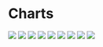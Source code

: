 # Charts

[//]: # (START_CHARTS)

<img src='https://image-charts.com/chart.js/2.8.0?width=600&height=400&backgroundcolor=g&bkg=white&c=%7B%22type%22%3A%22bar%22%2C%22data%22%3A%7B%22datasets%22%3A%5B%7B%22pointBackgroundColor%22%3A%22%231b9e77%22%2C%22datalabels%22%3A%7B%22anchor%22%3A%22end%22%2C%22formatter%22%3A%22function%28value%2C%20context%29%20%7B%20return%20value%3B%20%7D%22%2C%22align%22%3A%22top%22%7D%2C%22borderWidth%22%3A1%2C%22borderColor%22%3A%22%231b9e77%22%2C%22fill%22%3Afalse%2C%22type%22%3A%22line%22%2C%22data%22%3A%5B50469%2C50489%2C50474%2C50361%2C50325%2C50421%2C50421%2C50440%2C50462%2C50526%2C50404%2C50385%2C50380%2C50380%2C50350%2C50170%2C49986%2C49747%2C49980%2C49980%2C50210%2C49949%2C50010%2C49997%2C50252%2C50130%2C50130%2C50566%2C50540%2C50565%5D%7D%5D%2C%22labels%22%3A%5B%222023-12-02T00%3A00%3A00%22%2C%222023-12-03T00%3A00%3A00%22%2C%222023-12-04T00%3A00%3A00%22%2C%222023-12-05T00%3A00%3A00%22%2C%222023-12-06T00%3A00%3A00%22%2C%222023-12-07T00%3A00%3A00%22%2C%222023-12-07T00%3A00%3A00%22%2C%222023-12-09T00%3A00%3A00%22%2C%222023-12-10T00%3A00%3A00%22%2C%222023-12-11T00%3A00%3A00%22%2C%222023-12-12T00%3A00%3A00%22%2C%222023-12-13T00%3A00%3A00%22%2C%222023-12-14T00%3A00%3A00%22%2C%222023-12-14T00%3A00%3A00%22%2C%222023-12-16T00%3A00%3A00%22%2C%222023-12-18T00%3A00%3A00%22%2C%222023-12-19T00%3A00%3A00%22%2C%222023-12-20T00%3A00%3A00%22%2C%222023-12-21T00%3A00%3A00%22%2C%222023-12-21T00%3A00%3A00%22%2C%222023-12-23T00%3A00%3A00%22%2C%222023-12-24T00%3A00%3A00%22%2C%222023-12-25T00%3A00%3A00%22%2C%222023-12-26T00%3A00%3A00%22%2C%222023-12-27T00%3A00%3A00%22%2C%222023-12-28T00%3A00%3A00%22%2C%222023-12-28T00%3A00%3A00%22%2C%222023-12-30T00%3A00%3A00%22%2C%222023-12-31T00%3A00%3A00%22%2C%222024-01-01T00%3A00%3A00%22%5D%7D%2C%22options%22%3A%7B%22layout%22%3A%7B%22padding%22%3A%7B%22left%22%3A50%2C%22top%22%3A0%2C%22bottom%22%3A0%2C%22right%22%3A50%7D%7D%2C%22title%22%3A%7B%22display%22%3Atrue%2C%22text%22%3A%22%D8%AF%D9%84%D8%A7%D8%B1%20%D8%A8%D9%87%20%D8%AA%D9%88%D9%85%D8%A7%D9%86%22%7D%2C%22legend%22%3A%7B%22display%22%3Afalse%7D%2C%22scales%22%3A%7B%22xAxes%22%3A%5B%7B%22type%22%3A%22time%22%2C%22time%22%3A%7B%22unit%22%3A%22day%22%7D%7D%2C%7B%22type%22%3A%22category%22%2C%22labels%22%3A%5B%22%DB%B1%DB%B1%20%D8%A2%D8%B0%D8%B1%22%2C%22%DB%B1%DB%B2%20%D8%A2%D8%B0%D8%B1%22%2C%22%DB%B1%DB%B3%20%D8%A2%D8%B0%D8%B1%22%2C%22%DB%B1%DB%B4%20%D8%A2%D8%B0%D8%B1%22%2C%22%DB%B1%DB%B5%20%D8%A2%D8%B0%D8%B1%22%2C%22%DB%B1%DB%B6%20%D8%A2%D8%B0%D8%B1%22%2C%22%DB%B1%DB%B6%20%D8%A2%D8%B0%D8%B1%22%2C%22%DB%B1%DB%B8%20%D8%A2%D8%B0%D8%B1%22%2C%22%DB%B1%DB%B9%20%D8%A2%D8%B0%D8%B1%22%2C%22%DB%B2%DB%B0%20%D8%A2%D8%B0%D8%B1%22%2C%22%DB%B2%DB%B1%20%D8%A2%D8%B0%D8%B1%22%2C%22%DB%B2%DB%B2%20%D8%A2%D8%B0%D8%B1%22%2C%22%DB%B2%DB%B3%20%D8%A2%D8%B0%D8%B1%22%2C%22%DB%B2%DB%B3%20%D8%A2%D8%B0%D8%B1%22%2C%22%DB%B2%DB%B5%20%D8%A2%D8%B0%D8%B1%22%2C%22%DB%B2%DB%B7%20%D8%A2%D8%B0%D8%B1%22%2C%22%DB%B2%DB%B8%20%D8%A2%D8%B0%D8%B1%22%2C%22%DB%B2%DB%B9%20%D8%A2%D8%B0%D8%B1%22%2C%22%DB%B3%DB%B0%20%D8%A2%D8%B0%D8%B1%22%2C%22%DB%B3%DB%B0%20%D8%A2%D8%B0%D8%B1%22%2C%22%DB%B2%20%D8%AF%DB%8C%22%2C%22%DB%B3%20%D8%AF%DB%8C%22%2C%22%DB%B4%20%D8%AF%DB%8C%22%2C%22%DB%B5%20%D8%AF%DB%8C%22%2C%22%DB%B6%20%D8%AF%DB%8C%22%2C%22%DB%B7%20%D8%AF%DB%8C%22%2C%22%DB%B7%20%D8%AF%DB%8C%22%2C%22%DB%B9%20%D8%AF%DB%8C%22%2C%22%DB%B1%DB%B0%20%D8%AF%DB%8C%22%2C%22%DB%B1%DB%B1%20%D8%AF%DB%8C%22%5D%7D%5D%2C%22yAxes%22%3A%5B%7B%22ticks%22%3A%7B%22beginAtZero%22%3Afalse%7D%7D%5D%7D%7D%7D' />

<img src='https://image-charts.com/chart.js/2.8.0?width=600&height=400&backgroundcolor=g&bkg=white&c=%7B%22type%22%3A%22bar%22%2C%22data%22%3A%7B%22datasets%22%3A%5B%7B%22pointBackgroundColor%22%3A%22%231b9e77%22%2C%22datalabels%22%3A%7B%22anchor%22%3A%22end%22%2C%22formatter%22%3A%22function%28value%2C%20context%29%20%7B%20return%20value%3B%20%7D%22%2C%22align%22%3A%22top%22%7D%2C%22borderWidth%22%3A1%2C%22borderColor%22%3A%22%231b9e77%22%2C%22fill%22%3Afalse%2C%22type%22%3A%22line%22%2C%22data%22%3A%5B64167%2C64269%2C64090%2C63734%2C63402%2C63496%2C63496%2C63515%2C63550%2C63613%2C63427%2C63417%2C63452%2C63452%2C63961%2C63544%2C63824%2C63145%2C63370%2C63370%2C63889%2C63594%2C63546%2C63631%2C64443%2C64156%2C64156%2C64439%2C64371%2C64415%5D%7D%5D%2C%22labels%22%3A%5B%222023-12-02T00%3A00%3A00%22%2C%222023-12-03T00%3A00%3A00%22%2C%222023-12-04T00%3A00%3A00%22%2C%222023-12-05T00%3A00%3A00%22%2C%222023-12-06T00%3A00%3A00%22%2C%222023-12-07T00%3A00%3A00%22%2C%222023-12-07T00%3A00%3A00%22%2C%222023-12-09T00%3A00%3A00%22%2C%222023-12-10T00%3A00%3A00%22%2C%222023-12-11T00%3A00%3A00%22%2C%222023-12-12T00%3A00%3A00%22%2C%222023-12-13T00%3A00%3A00%22%2C%222023-12-14T00%3A00%3A00%22%2C%222023-12-14T00%3A00%3A00%22%2C%222023-12-16T00%3A00%3A00%22%2C%222023-12-18T00%3A00%3A00%22%2C%222023-12-19T00%3A00%3A00%22%2C%222023-12-20T00%3A00%3A00%22%2C%222023-12-21T00%3A00%3A00%22%2C%222023-12-21T00%3A00%3A00%22%2C%222023-12-23T00%3A00%3A00%22%2C%222023-12-24T00%3A00%3A00%22%2C%222023-12-25T00%3A00%3A00%22%2C%222023-12-26T00%3A00%3A00%22%2C%222023-12-27T00%3A00%3A00%22%2C%222023-12-28T00%3A00%3A00%22%2C%222023-12-28T00%3A00%3A00%22%2C%222023-12-30T00%3A00%3A00%22%2C%222023-12-31T00%3A00%3A00%22%2C%222024-01-01T00%3A00%3A00%22%5D%7D%2C%22options%22%3A%7B%22layout%22%3A%7B%22padding%22%3A%7B%22left%22%3A50%2C%22top%22%3A0%2C%22bottom%22%3A0%2C%22right%22%3A50%7D%7D%2C%22title%22%3A%7B%22display%22%3Atrue%2C%22text%22%3A%22%D9%BE%D9%88%D9%86%D8%AF%20%D8%A8%D9%87%20%D8%AA%D9%88%D9%85%D8%A7%D9%86%22%7D%2C%22legend%22%3A%7B%22display%22%3Afalse%7D%2C%22scales%22%3A%7B%22xAxes%22%3A%5B%7B%22type%22%3A%22time%22%2C%22time%22%3A%7B%22unit%22%3A%22day%22%7D%7D%2C%7B%22type%22%3A%22category%22%2C%22labels%22%3A%5B%22%DB%B1%DB%B1%20%D8%A2%D8%B0%D8%B1%22%2C%22%DB%B1%DB%B2%20%D8%A2%D8%B0%D8%B1%22%2C%22%DB%B1%DB%B3%20%D8%A2%D8%B0%D8%B1%22%2C%22%DB%B1%DB%B4%20%D8%A2%D8%B0%D8%B1%22%2C%22%DB%B1%DB%B5%20%D8%A2%D8%B0%D8%B1%22%2C%22%DB%B1%DB%B6%20%D8%A2%D8%B0%D8%B1%22%2C%22%DB%B1%DB%B6%20%D8%A2%D8%B0%D8%B1%22%2C%22%DB%B1%DB%B8%20%D8%A2%D8%B0%D8%B1%22%2C%22%DB%B1%DB%B9%20%D8%A2%D8%B0%D8%B1%22%2C%22%DB%B2%DB%B0%20%D8%A2%D8%B0%D8%B1%22%2C%22%DB%B2%DB%B1%20%D8%A2%D8%B0%D8%B1%22%2C%22%DB%B2%DB%B2%20%D8%A2%D8%B0%D8%B1%22%2C%22%DB%B2%DB%B3%20%D8%A2%D8%B0%D8%B1%22%2C%22%DB%B2%DB%B3%20%D8%A2%D8%B0%D8%B1%22%2C%22%DB%B2%DB%B5%20%D8%A2%D8%B0%D8%B1%22%2C%22%DB%B2%DB%B7%20%D8%A2%D8%B0%D8%B1%22%2C%22%DB%B2%DB%B8%20%D8%A2%D8%B0%D8%B1%22%2C%22%DB%B2%DB%B9%20%D8%A2%D8%B0%D8%B1%22%2C%22%DB%B3%DB%B0%20%D8%A2%D8%B0%D8%B1%22%2C%22%DB%B3%DB%B0%20%D8%A2%D8%B0%D8%B1%22%2C%22%DB%B2%20%D8%AF%DB%8C%22%2C%22%DB%B3%20%D8%AF%DB%8C%22%2C%22%DB%B4%20%D8%AF%DB%8C%22%2C%22%DB%B5%20%D8%AF%DB%8C%22%2C%22%DB%B6%20%D8%AF%DB%8C%22%2C%22%DB%B7%20%D8%AF%DB%8C%22%2C%22%DB%B7%20%D8%AF%DB%8C%22%2C%22%DB%B9%20%D8%AF%DB%8C%22%2C%22%DB%B1%DB%B0%20%D8%AF%DB%8C%22%2C%22%DB%B1%DB%B1%20%D8%AF%DB%8C%22%5D%7D%5D%2C%22yAxes%22%3A%5B%7B%22ticks%22%3A%7B%22beginAtZero%22%3Afalse%7D%7D%5D%7D%7D%7D' />

<img src='https://image-charts.com/chart.js/2.8.0?width=600&height=400&backgroundcolor=g&bkg=white&c=%7B%22type%22%3A%22bar%22%2C%22data%22%3A%7B%22datasets%22%3A%5B%7B%22pointBackgroundColor%22%3A%22%231b9e77%22%2C%22datalabels%22%3A%7B%22anchor%22%3A%22end%22%2C%22formatter%22%3A%22function%28value%2C%20context%29%20%7B%20return%20value%3B%20%7D%22%2C%22align%22%3A%22top%22%7D%2C%22borderWidth%22%3A1%2C%22borderColor%22%3A%22%231b9e77%22%2C%22fill%22%3Afalse%2C%22type%22%3A%22line%22%2C%22data%22%3A%5B54952%2C55040%2C54963%2C54626%2C54350%2C54441%2C54441%2C54493%2C54523%2C54577%2C54417%2C54409%2C54439%2C54439%2C54966%2C54866%2C54955%2C54674%2C54992%2C54992%2C55408%2C55152%2C55151%2C55280%2C55994%2C55927%2C55927%2C55874%2C55815%2C55852%5D%7D%5D%2C%22labels%22%3A%5B%222023-12-02T00%3A00%3A00%22%2C%222023-12-03T00%3A00%3A00%22%2C%222023-12-04T00%3A00%3A00%22%2C%222023-12-05T00%3A00%3A00%22%2C%222023-12-06T00%3A00%3A00%22%2C%222023-12-07T00%3A00%3A00%22%2C%222023-12-07T00%3A00%3A00%22%2C%222023-12-09T00%3A00%3A00%22%2C%222023-12-10T00%3A00%3A00%22%2C%222023-12-11T00%3A00%3A00%22%2C%222023-12-12T00%3A00%3A00%22%2C%222023-12-13T00%3A00%3A00%22%2C%222023-12-14T00%3A00%3A00%22%2C%222023-12-14T00%3A00%3A00%22%2C%222023-12-16T00%3A00%3A00%22%2C%222023-12-18T00%3A00%3A00%22%2C%222023-12-19T00%3A00%3A00%22%2C%222023-12-20T00%3A00%3A00%22%2C%222023-12-21T00%3A00%3A00%22%2C%222023-12-21T00%3A00%3A00%22%2C%222023-12-23T00%3A00%3A00%22%2C%222023-12-24T00%3A00%3A00%22%2C%222023-12-25T00%3A00%3A00%22%2C%222023-12-26T00%3A00%3A00%22%2C%222023-12-27T00%3A00%3A00%22%2C%222023-12-28T00%3A00%3A00%22%2C%222023-12-28T00%3A00%3A00%22%2C%222023-12-30T00%3A00%3A00%22%2C%222023-12-31T00%3A00%3A00%22%2C%222024-01-01T00%3A00%3A00%22%5D%7D%2C%22options%22%3A%7B%22layout%22%3A%7B%22padding%22%3A%7B%22left%22%3A50%2C%22top%22%3A0%2C%22bottom%22%3A0%2C%22right%22%3A50%7D%7D%2C%22title%22%3A%7B%22display%22%3Atrue%2C%22text%22%3A%22%DB%8C%D9%88%D8%B1%D9%88%20%D8%A8%D9%87%20%D8%AA%D9%88%D9%85%D8%A7%D9%86%22%7D%2C%22legend%22%3A%7B%22display%22%3Afalse%7D%2C%22scales%22%3A%7B%22xAxes%22%3A%5B%7B%22type%22%3A%22time%22%2C%22time%22%3A%7B%22unit%22%3A%22day%22%7D%7D%2C%7B%22type%22%3A%22category%22%2C%22labels%22%3A%5B%22%DB%B1%DB%B1%20%D8%A2%D8%B0%D8%B1%22%2C%22%DB%B1%DB%B2%20%D8%A2%D8%B0%D8%B1%22%2C%22%DB%B1%DB%B3%20%D8%A2%D8%B0%D8%B1%22%2C%22%DB%B1%DB%B4%20%D8%A2%D8%B0%D8%B1%22%2C%22%DB%B1%DB%B5%20%D8%A2%D8%B0%D8%B1%22%2C%22%DB%B1%DB%B6%20%D8%A2%D8%B0%D8%B1%22%2C%22%DB%B1%DB%B6%20%D8%A2%D8%B0%D8%B1%22%2C%22%DB%B1%DB%B8%20%D8%A2%D8%B0%D8%B1%22%2C%22%DB%B1%DB%B9%20%D8%A2%D8%B0%D8%B1%22%2C%22%DB%B2%DB%B0%20%D8%A2%D8%B0%D8%B1%22%2C%22%DB%B2%DB%B1%20%D8%A2%D8%B0%D8%B1%22%2C%22%DB%B2%DB%B2%20%D8%A2%D8%B0%D8%B1%22%2C%22%DB%B2%DB%B3%20%D8%A2%D8%B0%D8%B1%22%2C%22%DB%B2%DB%B3%20%D8%A2%D8%B0%D8%B1%22%2C%22%DB%B2%DB%B5%20%D8%A2%D8%B0%D8%B1%22%2C%22%DB%B2%DB%B7%20%D8%A2%D8%B0%D8%B1%22%2C%22%DB%B2%DB%B8%20%D8%A2%D8%B0%D8%B1%22%2C%22%DB%B2%DB%B9%20%D8%A2%D8%B0%D8%B1%22%2C%22%DB%B3%DB%B0%20%D8%A2%D8%B0%D8%B1%22%2C%22%DB%B3%DB%B0%20%D8%A2%D8%B0%D8%B1%22%2C%22%DB%B2%20%D8%AF%DB%8C%22%2C%22%DB%B3%20%D8%AF%DB%8C%22%2C%22%DB%B4%20%D8%AF%DB%8C%22%2C%22%DB%B5%20%D8%AF%DB%8C%22%2C%22%DB%B6%20%D8%AF%DB%8C%22%2C%22%DB%B7%20%D8%AF%DB%8C%22%2C%22%DB%B7%20%D8%AF%DB%8C%22%2C%22%DB%B9%20%D8%AF%DB%8C%22%2C%22%DB%B1%DB%B0%20%D8%AF%DB%8C%22%2C%22%DB%B1%DB%B1%20%D8%AF%DB%8C%22%5D%7D%5D%2C%22yAxes%22%3A%5B%7B%22ticks%22%3A%7B%22beginAtZero%22%3Afalse%7D%7D%5D%7D%7D%7D' />

<img src='https://image-charts.com/chart.js/2.8.0?width=600&height=400&backgroundcolor=g&bkg=white&c=%7B%22type%22%3A%22bar%22%2C%22data%22%3A%7B%22datasets%22%3A%5B%7B%22pointBackgroundColor%22%3A%22%231b9e77%22%2C%22datalabels%22%3A%7B%22anchor%22%3A%22end%22%2C%22formatter%22%3A%22function%28value%2C%20context%29%20%7B%20return%20value%3B%20%7D%22%2C%22align%22%3A%22top%22%7D%2C%22borderWidth%22%3A1%2C%22borderColor%22%3A%22%231b9e77%22%2C%22fill%22%3Afalse%2C%22type%22%3A%22line%22%2C%22data%22%3A%5B10943%2C10934%2C10869%2C10754%2C10688%2C10721%2C10721%2C10612%2C10629%2C10558%2C10592%2C10612%2C10752%2C10752%2C10642%2C10604%2C10636%2C10631%2C10672%2C10672%2C10780%2C10691%2C10635%2C10723%2C10858%2C10837%2C10837%2C10894%2C10849%2C10934%5D%7D%5D%2C%22labels%22%3A%5B%222023-12-02T00%3A00%3A00%22%2C%222023-12-03T00%3A00%3A00%22%2C%222023-12-04T00%3A00%3A00%22%2C%222023-12-05T00%3A00%3A00%22%2C%222023-12-06T00%3A00%3A00%22%2C%222023-12-07T00%3A00%3A00%22%2C%222023-12-07T00%3A00%3A00%22%2C%222023-12-09T00%3A00%3A00%22%2C%222023-12-10T00%3A00%3A00%22%2C%222023-12-11T00%3A00%3A00%22%2C%222023-12-12T00%3A00%3A00%22%2C%222023-12-13T00%3A00%3A00%22%2C%222023-12-14T00%3A00%3A00%22%2C%222023-12-14T00%3A00%3A00%22%2C%222023-12-16T00%3A00%3A00%22%2C%222023-12-18T00%3A00%3A00%22%2C%222023-12-19T00%3A00%3A00%22%2C%222023-12-20T00%3A00%3A00%22%2C%222023-12-21T00%3A00%3A00%22%2C%222023-12-21T00%3A00%3A00%22%2C%222023-12-23T00%3A00%3A00%22%2C%222023-12-24T00%3A00%3A00%22%2C%222023-12-25T00%3A00%3A00%22%2C%222023-12-26T00%3A00%3A00%22%2C%222023-12-27T00%3A00%3A00%22%2C%222023-12-28T00%3A00%3A00%22%2C%222023-12-28T00%3A00%3A00%22%2C%222023-12-30T00%3A00%3A00%22%2C%222023-12-31T00%3A00%3A00%22%2C%222024-01-01T00%3A00%3A00%22%5D%7D%2C%22options%22%3A%7B%22layout%22%3A%7B%22padding%22%3A%7B%22left%22%3A50%2C%22top%22%3A0%2C%22bottom%22%3A0%2C%22right%22%3A50%7D%7D%2C%22title%22%3A%7B%22display%22%3Atrue%2C%22text%22%3A%22%D9%85%D8%AB%D9%82%D8%A7%D9%84%20%D8%B7%D9%84%D8%A7%20%D8%A8%D9%87%20%D9%87%D8%B2%D8%A7%D8%B1%20%D8%AA%D9%88%D9%85%D8%A7%D9%86%22%7D%2C%22legend%22%3A%7B%22display%22%3Afalse%7D%2C%22scales%22%3A%7B%22xAxes%22%3A%5B%7B%22type%22%3A%22time%22%2C%22time%22%3A%7B%22unit%22%3A%22day%22%7D%7D%2C%7B%22type%22%3A%22category%22%2C%22labels%22%3A%5B%22%DB%B1%DB%B1%20%D8%A2%D8%B0%D8%B1%22%2C%22%DB%B1%DB%B2%20%D8%A2%D8%B0%D8%B1%22%2C%22%DB%B1%DB%B3%20%D8%A2%D8%B0%D8%B1%22%2C%22%DB%B1%DB%B4%20%D8%A2%D8%B0%D8%B1%22%2C%22%DB%B1%DB%B5%20%D8%A2%D8%B0%D8%B1%22%2C%22%DB%B1%DB%B6%20%D8%A2%D8%B0%D8%B1%22%2C%22%DB%B1%DB%B6%20%D8%A2%D8%B0%D8%B1%22%2C%22%DB%B1%DB%B8%20%D8%A2%D8%B0%D8%B1%22%2C%22%DB%B1%DB%B9%20%D8%A2%D8%B0%D8%B1%22%2C%22%DB%B2%DB%B0%20%D8%A2%D8%B0%D8%B1%22%2C%22%DB%B2%DB%B1%20%D8%A2%D8%B0%D8%B1%22%2C%22%DB%B2%DB%B2%20%D8%A2%D8%B0%D8%B1%22%2C%22%DB%B2%DB%B3%20%D8%A2%D8%B0%D8%B1%22%2C%22%DB%B2%DB%B3%20%D8%A2%D8%B0%D8%B1%22%2C%22%DB%B2%DB%B5%20%D8%A2%D8%B0%D8%B1%22%2C%22%DB%B2%DB%B7%20%D8%A2%D8%B0%D8%B1%22%2C%22%DB%B2%DB%B8%20%D8%A2%D8%B0%D8%B1%22%2C%22%DB%B2%DB%B9%20%D8%A2%D8%B0%D8%B1%22%2C%22%DB%B3%DB%B0%20%D8%A2%D8%B0%D8%B1%22%2C%22%DB%B3%DB%B0%20%D8%A2%D8%B0%D8%B1%22%2C%22%DB%B2%20%D8%AF%DB%8C%22%2C%22%DB%B3%20%D8%AF%DB%8C%22%2C%22%DB%B4%20%D8%AF%DB%8C%22%2C%22%DB%B5%20%D8%AF%DB%8C%22%2C%22%DB%B6%20%D8%AF%DB%8C%22%2C%22%DB%B7%20%D8%AF%DB%8C%22%2C%22%DB%B7%20%D8%AF%DB%8C%22%2C%22%DB%B9%20%D8%AF%DB%8C%22%2C%22%DB%B1%DB%B0%20%D8%AF%DB%8C%22%2C%22%DB%B1%DB%B1%20%D8%AF%DB%8C%22%5D%7D%5D%2C%22yAxes%22%3A%5B%7B%22ticks%22%3A%7B%22beginAtZero%22%3Afalse%7D%7D%5D%7D%7D%7D' />

<img src='https://image-charts.com/chart.js/2.8.0?width=600&height=400&backgroundcolor=g&bkg=white&c=%7B%22type%22%3A%22bar%22%2C%22data%22%3A%7B%22datasets%22%3A%5B%7B%22pointBackgroundColor%22%3A%22%231b9e77%22%2C%22datalabels%22%3A%7B%22anchor%22%3A%22end%22%2C%22formatter%22%3A%22function%28value%2C%20context%29%20%7B%20return%20value%3B%20%7D%22%2C%22align%22%3A%22top%22%7D%2C%22borderWidth%22%3A1%2C%22borderColor%22%3A%22%231b9e77%22%2C%22fill%22%3Afalse%2C%22type%22%3A%22line%22%2C%22data%22%3A%5B29698%2C29797%2C29752%2C29349%2C29361%2C29499%2C29499%2C29395%2C29396%2C29297%2C29196%2C29246%2C29749%2C29749%2C29749%2C29198%2C29105%2C29162%2C29407%2C29407%2C29560%2C29347%2C29099%2C29548%2C29551%2C29645%2C29645%2C29895%2C29803%2C29847%5D%7D%5D%2C%22labels%22%3A%5B%222023-12-02T00%3A00%3A00%22%2C%222023-12-03T00%3A00%3A00%22%2C%222023-12-04T00%3A00%3A00%22%2C%222023-12-05T00%3A00%3A00%22%2C%222023-12-06T00%3A00%3A00%22%2C%222023-12-07T00%3A00%3A00%22%2C%222023-12-07T00%3A00%3A00%22%2C%222023-12-09T00%3A00%3A00%22%2C%222023-12-10T00%3A00%3A00%22%2C%222023-12-11T00%3A00%3A00%22%2C%222023-12-12T00%3A00%3A00%22%2C%222023-12-13T00%3A00%3A00%22%2C%222023-12-14T00%3A00%3A00%22%2C%222023-12-14T00%3A00%3A00%22%2C%222023-12-16T00%3A00%3A00%22%2C%222023-12-18T00%3A00%3A00%22%2C%222023-12-19T00%3A00%3A00%22%2C%222023-12-20T00%3A00%3A00%22%2C%222023-12-21T00%3A00%3A00%22%2C%222023-12-21T00%3A00%3A00%22%2C%222023-12-23T00%3A00%3A00%22%2C%222023-12-24T00%3A00%3A00%22%2C%222023-12-25T00%3A00%3A00%22%2C%222023-12-26T00%3A00%3A00%22%2C%222023-12-27T00%3A00%3A00%22%2C%222023-12-28T00%3A00%3A00%22%2C%222023-12-28T00%3A00%3A00%22%2C%222023-12-30T00%3A00%3A00%22%2C%222023-12-31T00%3A00%3A00%22%2C%222024-01-01T00%3A00%3A00%22%5D%7D%2C%22options%22%3A%7B%22layout%22%3A%7B%22padding%22%3A%7B%22left%22%3A50%2C%22top%22%3A0%2C%22bottom%22%3A0%2C%22right%22%3A50%7D%7D%2C%22title%22%3A%7B%22display%22%3Atrue%2C%22text%22%3A%22%D8%B3%DA%A9%D9%87%20%D8%A7%D9%85%D8%A7%D9%85%DB%8C%20%D8%A8%D9%87%20%D9%87%D8%B2%D8%A7%D8%B1%20%D8%AA%D9%88%D9%85%D8%A7%D9%86%22%7D%2C%22legend%22%3A%7B%22display%22%3Afalse%7D%2C%22scales%22%3A%7B%22xAxes%22%3A%5B%7B%22type%22%3A%22time%22%2C%22time%22%3A%7B%22unit%22%3A%22day%22%7D%7D%2C%7B%22type%22%3A%22category%22%2C%22labels%22%3A%5B%22%DB%B1%DB%B1%20%D8%A2%D8%B0%D8%B1%22%2C%22%DB%B1%DB%B2%20%D8%A2%D8%B0%D8%B1%22%2C%22%DB%B1%DB%B3%20%D8%A2%D8%B0%D8%B1%22%2C%22%DB%B1%DB%B4%20%D8%A2%D8%B0%D8%B1%22%2C%22%DB%B1%DB%B5%20%D8%A2%D8%B0%D8%B1%22%2C%22%DB%B1%DB%B6%20%D8%A2%D8%B0%D8%B1%22%2C%22%DB%B1%DB%B6%20%D8%A2%D8%B0%D8%B1%22%2C%22%DB%B1%DB%B8%20%D8%A2%D8%B0%D8%B1%22%2C%22%DB%B1%DB%B9%20%D8%A2%D8%B0%D8%B1%22%2C%22%DB%B2%DB%B0%20%D8%A2%D8%B0%D8%B1%22%2C%22%DB%B2%DB%B1%20%D8%A2%D8%B0%D8%B1%22%2C%22%DB%B2%DB%B2%20%D8%A2%D8%B0%D8%B1%22%2C%22%DB%B2%DB%B3%20%D8%A2%D8%B0%D8%B1%22%2C%22%DB%B2%DB%B3%20%D8%A2%D8%B0%D8%B1%22%2C%22%DB%B2%DB%B5%20%D8%A2%D8%B0%D8%B1%22%2C%22%DB%B2%DB%B7%20%D8%A2%D8%B0%D8%B1%22%2C%22%DB%B2%DB%B8%20%D8%A2%D8%B0%D8%B1%22%2C%22%DB%B2%DB%B9%20%D8%A2%D8%B0%D8%B1%22%2C%22%DB%B3%DB%B0%20%D8%A2%D8%B0%D8%B1%22%2C%22%DB%B3%DB%B0%20%D8%A2%D8%B0%D8%B1%22%2C%22%DB%B2%20%D8%AF%DB%8C%22%2C%22%DB%B3%20%D8%AF%DB%8C%22%2C%22%DB%B4%20%D8%AF%DB%8C%22%2C%22%DB%B5%20%D8%AF%DB%8C%22%2C%22%DB%B6%20%D8%AF%DB%8C%22%2C%22%DB%B7%20%D8%AF%DB%8C%22%2C%22%DB%B7%20%D8%AF%DB%8C%22%2C%22%DB%B9%20%D8%AF%DB%8C%22%2C%22%DB%B1%DB%B0%20%D8%AF%DB%8C%22%2C%22%DB%B1%DB%B1%20%D8%AF%DB%8C%22%5D%7D%5D%2C%22yAxes%22%3A%5B%7B%22ticks%22%3A%7B%22beginAtZero%22%3Afalse%7D%7D%5D%7D%7D%7D' />

<img src='https://image-charts.com/chart.js/2.8.0?width=600&height=400&backgroundcolor=g&bkg=white&c=%7B%22type%22%3A%22bar%22%2C%22data%22%3A%7B%22datasets%22%3A%5B%7B%22pointBackgroundColor%22%3A%22%231b9e77%22%2C%22datalabels%22%3A%7B%22anchor%22%3A%22end%22%2C%22formatter%22%3A%22function%28value%2C%20context%29%20%7B%20return%20value%3B%20%7D%22%2C%22align%22%3A%22top%22%7D%2C%22borderWidth%22%3A1%2C%22borderColor%22%3A%22%231b9e77%22%2C%22fill%22%3Afalse%2C%22type%22%3A%22line%22%2C%22data%22%3A%5B26087%2C26202%2C26193%2C25886%2C25800%2C25886%2C25886%2C25796%2C25803%2C25704%2C25900%2C25587%2C26109%2C26109%2C26088%2C25787%2C25686%2C25595%2C25685%2C25685%2C26010%2C25896%2C25703%2C26093%2C26080%2C26195%2C26195%2C26405%2C26380%2C26420%5D%7D%5D%2C%22labels%22%3A%5B%222023-12-02T00%3A00%3A00%22%2C%222023-12-03T00%3A00%3A00%22%2C%222023-12-04T00%3A00%3A00%22%2C%222023-12-05T00%3A00%3A00%22%2C%222023-12-06T00%3A00%3A00%22%2C%222023-12-07T00%3A00%3A00%22%2C%222023-12-07T00%3A00%3A00%22%2C%222023-12-09T00%3A00%3A00%22%2C%222023-12-10T00%3A00%3A00%22%2C%222023-12-11T00%3A00%3A00%22%2C%222023-12-12T00%3A00%3A00%22%2C%222023-12-13T00%3A00%3A00%22%2C%222023-12-14T00%3A00%3A00%22%2C%222023-12-14T00%3A00%3A00%22%2C%222023-12-16T00%3A00%3A00%22%2C%222023-12-18T00%3A00%3A00%22%2C%222023-12-19T00%3A00%3A00%22%2C%222023-12-20T00%3A00%3A00%22%2C%222023-12-21T00%3A00%3A00%22%2C%222023-12-21T00%3A00%3A00%22%2C%222023-12-23T00%3A00%3A00%22%2C%222023-12-24T00%3A00%3A00%22%2C%222023-12-25T00%3A00%3A00%22%2C%222023-12-26T00%3A00%3A00%22%2C%222023-12-27T00%3A00%3A00%22%2C%222023-12-28T00%3A00%3A00%22%2C%222023-12-28T00%3A00%3A00%22%2C%222023-12-30T00%3A00%3A00%22%2C%222023-12-31T00%3A00%3A00%22%2C%222024-01-01T00%3A00%3A00%22%5D%7D%2C%22options%22%3A%7B%22layout%22%3A%7B%22padding%22%3A%7B%22left%22%3A50%2C%22top%22%3A0%2C%22bottom%22%3A0%2C%22right%22%3A50%7D%7D%2C%22title%22%3A%7B%22display%22%3Atrue%2C%22text%22%3A%22%D8%B3%DA%A9%D9%87%20%D8%A8%D9%87%D8%A7%D8%B1%20%D8%A2%D8%B2%D8%A7%D8%AF%DB%8C%20%D8%A8%D9%87%20%D9%87%D8%B2%D8%A7%D8%B1%20%D8%AA%D9%88%D9%85%D8%A7%D9%86%22%7D%2C%22legend%22%3A%7B%22display%22%3Afalse%7D%2C%22scales%22%3A%7B%22xAxes%22%3A%5B%7B%22type%22%3A%22time%22%2C%22time%22%3A%7B%22unit%22%3A%22day%22%7D%7D%2C%7B%22type%22%3A%22category%22%2C%22labels%22%3A%5B%22%DB%B1%DB%B1%20%D8%A2%D8%B0%D8%B1%22%2C%22%DB%B1%DB%B2%20%D8%A2%D8%B0%D8%B1%22%2C%22%DB%B1%DB%B3%20%D8%A2%D8%B0%D8%B1%22%2C%22%DB%B1%DB%B4%20%D8%A2%D8%B0%D8%B1%22%2C%22%DB%B1%DB%B5%20%D8%A2%D8%B0%D8%B1%22%2C%22%DB%B1%DB%B6%20%D8%A2%D8%B0%D8%B1%22%2C%22%DB%B1%DB%B6%20%D8%A2%D8%B0%D8%B1%22%2C%22%DB%B1%DB%B8%20%D8%A2%D8%B0%D8%B1%22%2C%22%DB%B1%DB%B9%20%D8%A2%D8%B0%D8%B1%22%2C%22%DB%B2%DB%B0%20%D8%A2%D8%B0%D8%B1%22%2C%22%DB%B2%DB%B1%20%D8%A2%D8%B0%D8%B1%22%2C%22%DB%B2%DB%B2%20%D8%A2%D8%B0%D8%B1%22%2C%22%DB%B2%DB%B3%20%D8%A2%D8%B0%D8%B1%22%2C%22%DB%B2%DB%B3%20%D8%A2%D8%B0%D8%B1%22%2C%22%DB%B2%DB%B5%20%D8%A2%D8%B0%D8%B1%22%2C%22%DB%B2%DB%B7%20%D8%A2%D8%B0%D8%B1%22%2C%22%DB%B2%DB%B8%20%D8%A2%D8%B0%D8%B1%22%2C%22%DB%B2%DB%B9%20%D8%A2%D8%B0%D8%B1%22%2C%22%DB%B3%DB%B0%20%D8%A2%D8%B0%D8%B1%22%2C%22%DB%B3%DB%B0%20%D8%A2%D8%B0%D8%B1%22%2C%22%DB%B2%20%D8%AF%DB%8C%22%2C%22%DB%B3%20%D8%AF%DB%8C%22%2C%22%DB%B4%20%D8%AF%DB%8C%22%2C%22%DB%B5%20%D8%AF%DB%8C%22%2C%22%DB%B6%20%D8%AF%DB%8C%22%2C%22%DB%B7%20%D8%AF%DB%8C%22%2C%22%DB%B7%20%D8%AF%DB%8C%22%2C%22%DB%B9%20%D8%AF%DB%8C%22%2C%22%DB%B1%DB%B0%20%D8%AF%DB%8C%22%2C%22%DB%B1%DB%B1%20%D8%AF%DB%8C%22%5D%7D%5D%2C%22yAxes%22%3A%5B%7B%22ticks%22%3A%7B%22beginAtZero%22%3Afalse%7D%7D%5D%7D%7D%7D' />

<img src='https://image-charts.com/chart.js/2.8.0?width=600&height=400&backgroundcolor=g&bkg=white&c=%7B%22type%22%3A%22bar%22%2C%22data%22%3A%7B%22datasets%22%3A%5B%7B%22pointBackgroundColor%22%3A%22%231b9e77%22%2C%22datalabels%22%3A%7B%22anchor%22%3A%22end%22%2C%22formatter%22%3A%22function%28value%2C%20context%29%20%7B%20return%20value%3B%20%7D%22%2C%22align%22%3A%22top%22%7D%2C%22borderWidth%22%3A1%2C%22borderColor%22%3A%22%231b9e77%22%2C%22fill%22%3Afalse%2C%22type%22%3A%22line%22%2C%22data%22%3A%5B15610%2C15660%2C15710%2C15510%2C15410%2C15460%2C15460%2C15360%2C15410%2C15360%2C15410%2C15360%2C15560%2C15560%2C15460%2C15475%2C15475%2C15310%2C15360%2C15360%2C15510%2C15360%2C15560%2C15550%2C15650%2C15650%2C15750%2C15800%2C15850%2C16250%5D%7D%5D%2C%22labels%22%3A%5B%222023-12-02T00%3A00%3A00%22%2C%222023-12-03T00%3A00%3A00%22%2C%222023-12-04T00%3A00%3A00%22%2C%222023-12-05T00%3A00%3A00%22%2C%222023-12-06T00%3A00%3A00%22%2C%222023-12-07T00%3A00%3A00%22%2C%222023-12-07T00%3A00%3A00%22%2C%222023-12-09T00%3A00%3A00%22%2C%222023-12-10T00%3A00%3A00%22%2C%222023-12-11T00%3A00%3A00%22%2C%222023-12-12T00%3A00%3A00%22%2C%222023-12-13T00%3A00%3A00%22%2C%222023-12-14T00%3A00%3A00%22%2C%222023-12-14T00%3A00%3A00%22%2C%222023-12-18T00%3A00%3A00%22%2C%222023-12-19T00%3A00%3A00%22%2C%222023-12-19T00%3A00%3A00%22%2C%222023-12-20T00%3A00%3A00%22%2C%222023-12-21T00%3A00%3A00%22%2C%222023-12-21T00%3A00%3A00%22%2C%222023-12-23T00%3A00%3A00%22%2C%222023-12-24T00%3A00%3A00%22%2C%222023-12-26T00%3A00%3A00%22%2C%222023-12-27T00%3A00%3A00%22%2C%222023-12-28T00%3A00%3A00%22%2C%222023-12-28T00%3A00%3A00%22%2C%222023-12-30T00%3A00%3A00%22%2C%222023-12-31T00%3A00%3A00%22%2C%222024-01-01T00%3A00%3A00%22%2C%222024-01-02T00%3A00%3A00%22%5D%7D%2C%22options%22%3A%7B%22layout%22%3A%7B%22padding%22%3A%7B%22left%22%3A50%2C%22top%22%3A0%2C%22bottom%22%3A0%2C%22right%22%3A50%7D%7D%2C%22title%22%3A%7B%22display%22%3Atrue%2C%22text%22%3A%22%D9%86%DB%8C%D9%85%20%D8%B3%DA%A9%D9%87%20%D8%A8%D9%87%D8%A7%D8%B1%20%D8%A2%D8%B2%D8%A7%D8%AF%DB%8C%20%D8%A8%D9%87%20%D9%87%D8%B2%D8%A7%D8%B1%20%D8%AA%D9%88%D9%85%D8%A7%D9%86%22%7D%2C%22legend%22%3A%7B%22display%22%3Afalse%7D%2C%22scales%22%3A%7B%22xAxes%22%3A%5B%7B%22type%22%3A%22time%22%2C%22time%22%3A%7B%22unit%22%3A%22day%22%7D%7D%2C%7B%22type%22%3A%22category%22%2C%22labels%22%3A%5B%22%DB%B1%DB%B1%20%D8%A2%D8%B0%D8%B1%22%2C%22%DB%B1%DB%B2%20%D8%A2%D8%B0%D8%B1%22%2C%22%DB%B1%DB%B3%20%D8%A2%D8%B0%D8%B1%22%2C%22%DB%B1%DB%B4%20%D8%A2%D8%B0%D8%B1%22%2C%22%DB%B1%DB%B5%20%D8%A2%D8%B0%D8%B1%22%2C%22%DB%B1%DB%B6%20%D8%A2%D8%B0%D8%B1%22%2C%22%DB%B1%DB%B6%20%D8%A2%D8%B0%D8%B1%22%2C%22%DB%B1%DB%B8%20%D8%A2%D8%B0%D8%B1%22%2C%22%DB%B1%DB%B9%20%D8%A2%D8%B0%D8%B1%22%2C%22%DB%B2%DB%B0%20%D8%A2%D8%B0%D8%B1%22%2C%22%DB%B2%DB%B1%20%D8%A2%D8%B0%D8%B1%22%2C%22%DB%B2%DB%B2%20%D8%A2%D8%B0%D8%B1%22%2C%22%DB%B2%DB%B3%20%D8%A2%D8%B0%D8%B1%22%2C%22%DB%B2%DB%B3%20%D8%A2%D8%B0%D8%B1%22%2C%22%DB%B2%DB%B7%20%D8%A2%D8%B0%D8%B1%22%2C%22%DB%B2%DB%B8%20%D8%A2%D8%B0%D8%B1%22%2C%22%DB%B2%DB%B8%20%D8%A2%D8%B0%D8%B1%22%2C%22%DB%B2%DB%B9%20%D8%A2%D8%B0%D8%B1%22%2C%22%DB%B3%DB%B0%20%D8%A2%D8%B0%D8%B1%22%2C%22%DB%B3%DB%B0%20%D8%A2%D8%B0%D8%B1%22%2C%22%DB%B2%20%D8%AF%DB%8C%22%2C%22%DB%B3%20%D8%AF%DB%8C%22%2C%22%DB%B5%20%D8%AF%DB%8C%22%2C%22%DB%B6%20%D8%AF%DB%8C%22%2C%22%DB%B7%20%D8%AF%DB%8C%22%2C%22%DB%B7%20%D8%AF%DB%8C%22%2C%22%DB%B9%20%D8%AF%DB%8C%22%2C%22%DB%B1%DB%B0%20%D8%AF%DB%8C%22%2C%22%DB%B1%DB%B1%20%D8%AF%DB%8C%22%2C%22%DB%B1%DB%B2%20%D8%AF%DB%8C%22%5D%7D%5D%2C%22yAxes%22%3A%5B%7B%22ticks%22%3A%7B%22beginAtZero%22%3Afalse%7D%7D%5D%7D%7D%7D' />

<img src='https://image-charts.com/chart.js/2.8.0?width=600&height=400&backgroundcolor=g&bkg=white&c=%7B%22type%22%3A%22bar%22%2C%22data%22%3A%7B%22datasets%22%3A%5B%7B%22pointBackgroundColor%22%3A%22%231b9e77%22%2C%22datalabels%22%3A%7B%22anchor%22%3A%22end%22%2C%22formatter%22%3A%22function%28value%2C%20context%29%20%7B%20return%20value%3B%20%7D%22%2C%22align%22%3A%22top%22%7D%2C%22borderWidth%22%3A1%2C%22borderColor%22%3A%22%231b9e77%22%2C%22fill%22%3Afalse%2C%22type%22%3A%22line%22%2C%22data%22%3A%5B10590%2C10640%2C10690%2C10490%2C10390%2C10440%2C10440%2C10390%2C10390%2C10340%2C10390%2C10370%2C10540%2C10540%2C10490%2C10440%2C10440%2C10240%2C10340%2C10340%2C10440%2C10340%2C10490%2C10435%2C10485%2C10485%2C10635%2C10635%2C10635%2C10885%5D%7D%5D%2C%22labels%22%3A%5B%222023-12-02T00%3A00%3A00%22%2C%222023-12-03T00%3A00%3A00%22%2C%222023-12-04T00%3A00%3A00%22%2C%222023-12-05T00%3A00%3A00%22%2C%222023-12-06T00%3A00%3A00%22%2C%222023-12-07T00%3A00%3A00%22%2C%222023-12-07T00%3A00%3A00%22%2C%222023-12-09T00%3A00%3A00%22%2C%222023-12-09T00%3A00%3A00%22%2C%222023-12-11T00%3A00%3A00%22%2C%222023-12-12T00%3A00%3A00%22%2C%222023-12-13T00%3A00%3A00%22%2C%222023-12-14T00%3A00%3A00%22%2C%222023-12-14T00%3A00%3A00%22%2C%222023-12-18T00%3A00%3A00%22%2C%222023-12-19T00%3A00%3A00%22%2C%222023-12-19T00%3A00%3A00%22%2C%222023-12-20T00%3A00%3A00%22%2C%222023-12-21T00%3A00%3A00%22%2C%222023-12-21T00%3A00%3A00%22%2C%222023-12-23T00%3A00%3A00%22%2C%222023-12-24T00%3A00%3A00%22%2C%222023-12-26T00%3A00%3A00%22%2C%222023-12-27T00%3A00%3A00%22%2C%222023-12-28T00%3A00%3A00%22%2C%222023-12-28T00%3A00%3A00%22%2C%222023-12-30T00%3A00%3A00%22%2C%222023-12-31T00%3A00%3A00%22%2C%222024-01-01T00%3A00%3A00%22%2C%222024-01-02T00%3A00%3A00%22%5D%7D%2C%22options%22%3A%7B%22layout%22%3A%7B%22padding%22%3A%7B%22left%22%3A50%2C%22top%22%3A0%2C%22bottom%22%3A0%2C%22right%22%3A50%7D%7D%2C%22title%22%3A%7B%22display%22%3Atrue%2C%22text%22%3A%22%D8%B1%D8%A8%D8%B9%20%D8%B3%DA%A9%D9%87%20%D8%A8%D9%87%D8%A7%D8%B1%20%D8%A2%D8%B2%D8%A7%D8%AF%DB%8C%20%D8%A8%D9%87%20%D9%87%D8%B2%D8%A7%D8%B1%20%D8%AA%D9%88%D9%85%D8%A7%D9%86%22%7D%2C%22legend%22%3A%7B%22display%22%3Afalse%7D%2C%22scales%22%3A%7B%22xAxes%22%3A%5B%7B%22type%22%3A%22time%22%2C%22time%22%3A%7B%22unit%22%3A%22day%22%7D%7D%2C%7B%22type%22%3A%22category%22%2C%22labels%22%3A%5B%22%DB%B1%DB%B1%20%D8%A2%D8%B0%D8%B1%22%2C%22%DB%B1%DB%B2%20%D8%A2%D8%B0%D8%B1%22%2C%22%DB%B1%DB%B3%20%D8%A2%D8%B0%D8%B1%22%2C%22%DB%B1%DB%B4%20%D8%A2%D8%B0%D8%B1%22%2C%22%DB%B1%DB%B5%20%D8%A2%D8%B0%D8%B1%22%2C%22%DB%B1%DB%B6%20%D8%A2%D8%B0%D8%B1%22%2C%22%DB%B1%DB%B6%20%D8%A2%D8%B0%D8%B1%22%2C%22%DB%B1%DB%B8%20%D8%A2%D8%B0%D8%B1%22%2C%22%DB%B1%DB%B8%20%D8%A2%D8%B0%D8%B1%22%2C%22%DB%B2%DB%B0%20%D8%A2%D8%B0%D8%B1%22%2C%22%DB%B2%DB%B1%20%D8%A2%D8%B0%D8%B1%22%2C%22%DB%B2%DB%B2%20%D8%A2%D8%B0%D8%B1%22%2C%22%DB%B2%DB%B3%20%D8%A2%D8%B0%D8%B1%22%2C%22%DB%B2%DB%B3%20%D8%A2%D8%B0%D8%B1%22%2C%22%DB%B2%DB%B7%20%D8%A2%D8%B0%D8%B1%22%2C%22%DB%B2%DB%B8%20%D8%A2%D8%B0%D8%B1%22%2C%22%DB%B2%DB%B8%20%D8%A2%D8%B0%D8%B1%22%2C%22%DB%B2%DB%B9%20%D8%A2%D8%B0%D8%B1%22%2C%22%DB%B3%DB%B0%20%D8%A2%D8%B0%D8%B1%22%2C%22%DB%B3%DB%B0%20%D8%A2%D8%B0%D8%B1%22%2C%22%DB%B2%20%D8%AF%DB%8C%22%2C%22%DB%B3%20%D8%AF%DB%8C%22%2C%22%DB%B5%20%D8%AF%DB%8C%22%2C%22%DB%B6%20%D8%AF%DB%8C%22%2C%22%DB%B7%20%D8%AF%DB%8C%22%2C%22%DB%B7%20%D8%AF%DB%8C%22%2C%22%DB%B9%20%D8%AF%DB%8C%22%2C%22%DB%B1%DB%B0%20%D8%AF%DB%8C%22%2C%22%DB%B1%DB%B1%20%D8%AF%DB%8C%22%2C%22%DB%B1%DB%B2%20%D8%AF%DB%8C%22%5D%7D%5D%2C%22yAxes%22%3A%5B%7B%22ticks%22%3A%7B%22beginAtZero%22%3Afalse%7D%7D%5D%7D%7D%7D' />

<img src='https://image-charts.com/chart.js/2.8.0?width=600&height=400&backgroundcolor=g&bkg=white&c=%7B%22type%22%3A%22bar%22%2C%22data%22%3A%7B%22datasets%22%3A%5B%7B%22pointBackgroundColor%22%3A%22%231b9e77%22%2C%22datalabels%22%3A%7B%22anchor%22%3A%22end%22%2C%22formatter%22%3A%22function%28value%2C%20context%29%20%7B%20return%20value%3B%20%7D%22%2C%22align%22%3A%22top%22%7D%2C%22borderWidth%22%3A1%2C%22borderColor%22%3A%22%231b9e77%22%2C%22fill%22%3Afalse%2C%22type%22%3A%22line%22%2C%22data%22%3A%5B5920%2C5970%2C5870%2C5770%2C5770%2C5720%2C5720%2C5770%2C5820%2C5820%2C5815%2C5820%2C5820%2C5670%2C5720%2C5720%2C5770%2C5768%2C5820%2C5818%2C5870%2C5870%2C5920%2C5970%2C5975%2C6020%2C6018%2C6020%2C6020%2C5920%5D%7D%5D%2C%22labels%22%3A%5B%222023-12-02T00%3A00%3A00%22%2C%222023-12-03T00%3A00%3A00%22%2C%222023-12-04T00%3A00%3A00%22%2C%222023-12-05T00%3A00%3A00%22%2C%222023-12-05T00%3A00%3A00%22%2C%222023-12-09T00%3A00%3A00%22%2C%222023-12-09T00%3A00%3A00%22%2C%222023-12-13T00%3A00%3A00%22%2C%222023-12-14T00%3A00%3A00%22%2C%222023-12-14T00%3A00%3A00%22%2C%222023-12-18T00%3A00%3A00%22%2C%222023-12-19T00%3A00%3A00%22%2C%222023-12-19T00%3A00%3A00%22%2C%222023-12-20T00%3A00%3A00%22%2C%222023-12-21T00%3A00%3A00%22%2C%222023-12-21T00%3A00%3A00%22%2C%222023-12-23T00%3A00%3A00%22%2C%222023-12-24T00%3A00%3A00%22%2C%222023-12-26T00%3A00%3A00%22%2C%222023-12-27T00%3A00%3A00%22%2C%222023-12-28T00%3A00%3A00%22%2C%222023-12-28T00%3A00%3A00%22%2C%222023-12-30T00%3A00%3A00%22%2C%222023-12-31T00%3A00%3A00%22%2C%222024-01-01T00%3A00%3A00%22%2C%222024-01-02T00%3A00%3A00%22%2C%222024-01-03T00%3A00%3A00%22%2C%222024-01-04T00%3A00%3A00%22%2C%222024-01-04T00%3A00%3A00%22%2C%222024-01-06T00%3A00%3A00%22%5D%7D%2C%22options%22%3A%7B%22layout%22%3A%7B%22padding%22%3A%7B%22left%22%3A50%2C%22top%22%3A0%2C%22bottom%22%3A0%2C%22right%22%3A50%7D%7D%2C%22title%22%3A%7B%22display%22%3Atrue%2C%22text%22%3A%22%D8%B3%DA%A9%D9%87%20%DA%AF%D8%B1%D9%85%DB%8C%20%D8%A8%D9%87%20%D9%87%D8%B2%D8%A7%D8%B1%20%D8%AA%D9%88%D9%85%D8%A7%D9%86%22%7D%2C%22legend%22%3A%7B%22display%22%3Afalse%7D%2C%22scales%22%3A%7B%22xAxes%22%3A%5B%7B%22type%22%3A%22time%22%2C%22time%22%3A%7B%22unit%22%3A%22day%22%7D%7D%2C%7B%22type%22%3A%22category%22%2C%22labels%22%3A%5B%22%DB%B1%DB%B1%20%D8%A2%D8%B0%D8%B1%22%2C%22%DB%B1%DB%B2%20%D8%A2%D8%B0%D8%B1%22%2C%22%DB%B1%DB%B3%20%D8%A2%D8%B0%D8%B1%22%2C%22%DB%B1%DB%B4%20%D8%A2%D8%B0%D8%B1%22%2C%22%DB%B1%DB%B4%20%D8%A2%D8%B0%D8%B1%22%2C%22%DB%B1%DB%B8%20%D8%A2%D8%B0%D8%B1%22%2C%22%DB%B1%DB%B8%20%D8%A2%D8%B0%D8%B1%22%2C%22%DB%B2%DB%B2%20%D8%A2%D8%B0%D8%B1%22%2C%22%DB%B2%DB%B3%20%D8%A2%D8%B0%D8%B1%22%2C%22%DB%B2%DB%B3%20%D8%A2%D8%B0%D8%B1%22%2C%22%DB%B2%DB%B7%20%D8%A2%D8%B0%D8%B1%22%2C%22%DB%B2%DB%B8%20%D8%A2%D8%B0%D8%B1%22%2C%22%DB%B2%DB%B8%20%D8%A2%D8%B0%D8%B1%22%2C%22%DB%B2%DB%B9%20%D8%A2%D8%B0%D8%B1%22%2C%22%DB%B3%DB%B0%20%D8%A2%D8%B0%D8%B1%22%2C%22%DB%B3%DB%B0%20%D8%A2%D8%B0%D8%B1%22%2C%22%DB%B2%20%D8%AF%DB%8C%22%2C%22%DB%B3%20%D8%AF%DB%8C%22%2C%22%DB%B5%20%D8%AF%DB%8C%22%2C%22%DB%B6%20%D8%AF%DB%8C%22%2C%22%DB%B7%20%D8%AF%DB%8C%22%2C%22%DB%B7%20%D8%AF%DB%8C%22%2C%22%DB%B9%20%D8%AF%DB%8C%22%2C%22%DB%B1%DB%B0%20%D8%AF%DB%8C%22%2C%22%DB%B1%DB%B1%20%D8%AF%DB%8C%22%2C%22%DB%B1%DB%B2%20%D8%AF%DB%8C%22%2C%22%DB%B1%DB%B3%20%D8%AF%DB%8C%22%2C%22%DB%B1%DB%B4%20%D8%AF%DB%8C%22%2C%22%DB%B1%DB%B4%20%D8%AF%DB%8C%22%2C%22%DB%B1%DB%B6%20%D8%AF%DB%8C%22%5D%7D%5D%2C%22yAxes%22%3A%5B%7B%22ticks%22%3A%7B%22beginAtZero%22%3Afalse%7D%7D%5D%7D%7D%7D' />

[//]: # (END_CHARTS)
